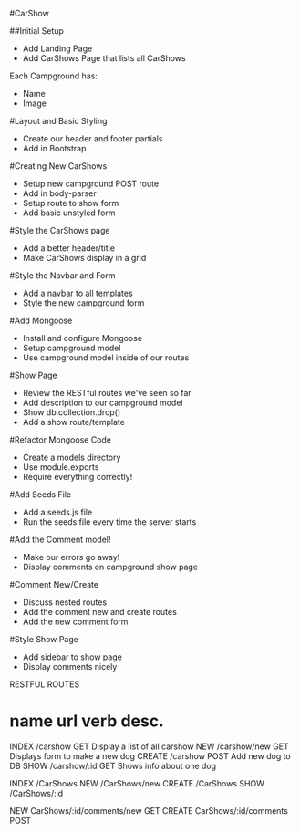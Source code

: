 #CarShow

##Initial Setup
* Add Landing Page
* Add CarShows Page that lists all CarShows

Each Campground has:
   * Name
   * Image

#Layout and Basic Styling
* Create our header and footer partials
* Add in Bootstrap

#Creating New CarShows
* Setup new campground POST route
* Add in body-parser
* Setup route to show form
* Add basic unstyled form

#Style the CarShows page
* Add a better header/title
* Make CarShows display in a grid

#Style the Navbar and Form
* Add a navbar to all templates
* Style the new campground form

#Add Mongoose
* Install and configure Mongoose
* Setup campground model
* Use campground model inside of our routes

#Show Page
* Review the RESTful routes we've seen so far
* Add description to our campground model
* Show db.collection.drop()
* Add a show route/template

#Refactor Mongoose Code
* Create a models directory
* Use module.exports
* Require everything correctly!

#Add Seeds File
* Add a seeds.js file
* Run the seeds file every time the server starts

#Add the Comment model!
* Make our errors go away!
* Display comments on campground show page

#Comment New/Create
* Discuss nested routes
* Add the comment new and create routes
* Add the new comment form

#Style Show Page
* Add sidebar to show page
* Display comments nicely


RESTFUL ROUTES

name      url      verb    desc.
===============================================
INDEX   /carshow      GET   Display a list of all carshow
NEW     /carshow/new  GET   Displays form to make a new dog
CREATE  /carshow      POST  Add new dog to DB
SHOW    /carshow/:id  GET   Shows info about one dog

INDEX   /CarShows
NEW     /CarShows/new
CREATE  /CarShows
SHOW    /CarShows/:id

NEW     CarShows/:id/comments/new    GET
CREATE  CarShows/:id/comments      POST